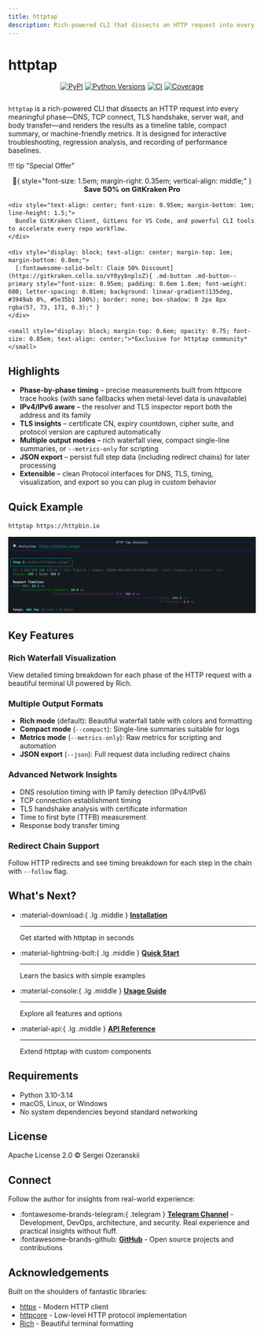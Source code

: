 ```yaml
---
title: httptap
description: Rich-powered CLI that dissects an HTTP request into every meaningful phase
---
```


# httptap

<div style="text-align: center; margin-bottom: 2em;">
  <p>
    <a href="https://pypi.org/project/httptap/"><img src="https://img.shields.io/pypi/v/httptap?color=3775A9&label=PyPI&logo=pypi" alt="PyPI" /></a>
    <a href="https://pypi.org/project/httptap/"><img src="https://img.shields.io/pypi/pyversions/httptap?logo=python" alt="Python Versions" /></a>
    <a href="https://github.com/ozeranskii/httptap/actions/workflows/ci.yml"><img src="https://github.com/ozeranskii/httptap/actions/workflows/ci.yml/badge.svg" alt="CI" /></a>
    <a href="https://codecov.io/github/ozeranskii/httptap"><img src="https://codecov.io/github/ozeranskii/httptap/graph/badge.svg?token=OFOHOI1X5J" alt="Coverage" /></a>
  </p>
</div>

`httptap` is a rich-powered CLI that dissects an HTTP request into every meaningful phase—DNS, TCP connect, TLS
handshake, server wait, and body transfer—and renders the results as a timeline table, compact summary, or
machine-friendly metrics. It is designed for interactive troubleshooting, regression analysis, and recording of
performance baselines.

!!! tip "Special Offer"
    <div style="text-align: center; margin-bottom: 0.6em;">
      :gift:{ style="font-size: 1.5em; margin-right: 0.35em; vertical-align: middle;" } <span style="font-weight: 700; font-size: 1.05em;">Save 50% on GitKraken Pro</span>
    </div>

    <div style="text-align: center; font-size: 0.95em; margin-bottom: 1em; line-height: 1.5;">
      Bundle GitKraken Client, GitLens for VS Code, and powerful CLI tools to accelerate every repo workflow.
    </div>

    <div style="display: block; text-align: center; margin-top: 1em; margin-bottom: 0.8em;">
      [:fontawesome-solid-bolt: Claim 50% Discount](https://gitkraken.cello.so/vY8yybnplsZ){ .md-button .md-button--primary style="font-size: 0.95em; padding: 0.6em 1.8em; font-weight: 600; letter-spacing: 0.01em; background: linear-gradient(135deg, #3949ab 0%, #5e35b1 100%); border: none; box-shadow: 0 2px 8px rgba(57, 73, 171, 0.3);" }
    </div>

    <small style="display: block; margin-top: 0.6em; opacity: 0.75; font-size: 0.85em; text-align: center;">*Exclusive for httptap community*</small>

## Highlights

- **Phase-by-phase timing** – precise measurements built from httpcore trace hooks (with sane fallbacks when metal-level
  data is unavailable)
- **IPv4/IPv6 aware** – the resolver and TLS inspector report both the address and its family
- **TLS insights** – certificate CN, expiry countdown, cipher suite, and protocol version are captured automatically
- **Multiple output modes** – rich waterfall view, compact single-line summaries, or `--metrics-only` for scripting
- **JSON export** – persist full step data (including redirect chains) for later processing
- **Extensible** – clean Protocol interfaces for DNS, TLS, timing, visualization, and export so you can plug in custom
  behavior

## Quick Example

```bash
httptap https://httpbin.io
```

![Sample Output](assets/sample-output.png)

## Key Features

### Rich Waterfall Visualization

View detailed timing breakdown for each phase of the HTTP request with a beautiful terminal UI powered by Rich.

### Multiple Output Formats

- **Rich mode** (default): Beautiful waterfall table with colors and formatting
- **Compact mode** (`--compact`): Single-line summaries suitable for logs
- **Metrics mode** (`--metrics-only`): Raw metrics for scripting and automation
- **JSON export** (`--json`): Full request data including redirect chains

### Advanced Network Insights

- DNS resolution timing with IP family detection (IPv4/IPv6)
- TCP connection establishment timing
- TLS handshake analysis with certificate information
- Time to first byte (TTFB) measurement
- Response body transfer timing

### Redirect Chain Support

Follow HTTP redirects and see timing breakdown for each step in the chain with `--follow` flag.

## What's Next?

<div class="grid cards" markdown>

-   :material-download:{ .lg .middle } **[Installation](getting-started/installation.md)**

    ---

    Get started with httptap in seconds

-   :material-lightning-bolt:{ .lg .middle } **[Quick Start](getting-started/quick-start.md)**

    ---

    Learn the basics with simple examples

-   :material-console:{ .lg .middle } **[Usage Guide](usage/basic.md)**

    ---

    Explore all features and options

-   :material-api:{ .lg .middle } **[API Reference](api/overview.md)**

    ---

    Extend httptap with custom components

</div>

## Requirements

- Python 3.10-3.14
- macOS, Linux, or Windows
- No system dependencies beyond standard networking

## License

Apache License 2.0 © Sergei Ozeranskii

## Connect

Follow the author for insights from real-world experience:

- :fontawesome-brands-telegram:{ .telegram } **[Telegram Channel](https://t.me/sergeiozeranskii)** - Development, DevOps, architecture, and security. Real experience and practical insights without fluff.
- :fontawesome-brands-github: **[GitHub](https://github.com/ozeranskii)** - Open source projects and contributions

## Acknowledgements

Built on the shoulders of fantastic libraries:

- [httpx](https://www.python-httpx.org/) - Modern HTTP client
- [httpcore](https://github.com/encode/httpcore) - Low-level HTTP protocol implementation
- [Rich](https://github.com/Textualize/rich) - Beautiful terminal formatting
